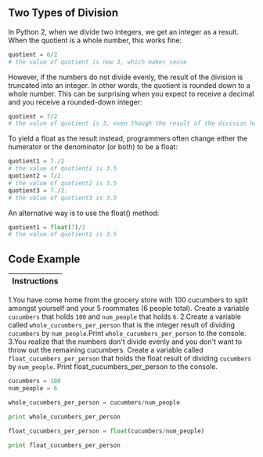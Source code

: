 ## Two Types of Division
In Python 2, when we divide two integers, we get an integer as a result. When the quotient is a whole number, this works fine:

``` python
quotient = 6/2
# the value of quotient is now 3, which makes sense
```

However, if the numbers do not divide evenly, the result of the division is truncated into an integer. In other words, the quotient is rounded down to a whole number. This can be surprising when you expect to receive a decimal and you receive a rounded-down integer:

```python
quotient = 7/2
# the value of quotient is 3, even though the result of the division here is 3.5
```

To yield a float as the result instead, programmers often change either the numerator or the denominator (or both) to be a float:

``` python
quotient1 = 7./2
# the value of quotient1 is 3.5
quotient2 = 7/2.
# the value of quotient2 is 3.5
quotient3 = 7./2.
# the value of quotient3 is 3.5
```

An alternative way is to use the float() method:

```python
quotient1 = float(7)/2 
# the value of quotient1 is 3.5
```

## Code Example

Instructions  | 
------------  |
1.You have come home from the grocery store with 100 cucumbers to split amongst yourself and your 5 roommates (6 people total). Create a variable `cucumbers` that holds `100` and `num_people` that holds `6`.
2.Create a variable called `whole_cucumbers_per_person` that is the integer result of dividing `cucumbers` by `num_people`.Print `whole_cucumbers_per_person` to the console.
3.You realize that the numbers don't divide evenly and you don't want to throw out the remaining cucumbers. Create a variable called `float_cucumbers_per_person` that holds the float result of dividing `cucumbers` by `num_people`. Print float_cucumbers_per_person to the console.

```python 
cucumbers = 100
num_people = 6

whole_cucumbers_per_person = cucumbers/num_people

print whole_cucumbers_per_person

float_cucumbers_per_person = float(cucumbers/num_people)

print float_cucumbers_per_person
```
